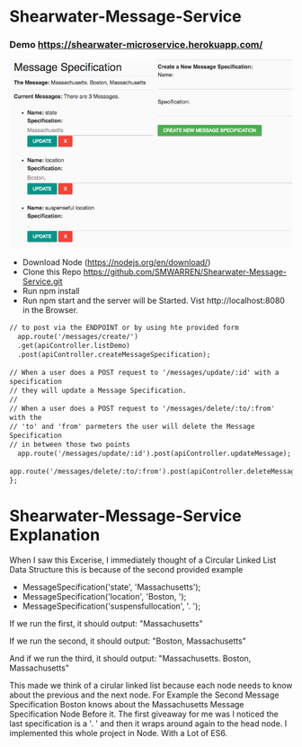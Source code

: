 # Shearwater-Message-Service
### Demo https://shearwater-microservice.herokuapp.com/
![Shearwater-Message-Service](https://github.com/SMWARREN/Shearwater-Message-Service/blob/master/githubimage.jpg?raw=true)
- Download Node (https://nodejs.org/en/download/)
- Clone this Repo https://github.com/SMWARREN/Shearwater-Message-Service.git
- Run npm install
- Run npm start and the server will be Started. Vist http://localhost:8080 in the Browser.

```// When a user does a POST Request to '/messages/create/' the user will be able
// to post via the ENDPOINT or by using hte provided form
  app.route('/messages/create/')
  .get(apiController.listDemo)
  .post(apiController.createMessageSpecification);

// When a user does a POST request to '/messages/update/:id' with a specification
// they will update a Message Specification.
//
// When a user does a POST request to '/messages/delete/:to/:from' with the
// 'to' and 'from' parmeters the user will delete the Message Specification
// in between those two points
  app.route('/messages/update/:id').post(apiController.updateMessage);
  app.route('/messages/delete/:to/:from').post(apiController.deleteMessage);
};
```

# Shearwater-Message-Service Explanation

When I saw this Excerise, I immediately thought of a Circular Linked List Data Structure this is because of the second provided example

- MessageSpecification('state', 'Massachusetts');
- MessageSpecification('location', 'Boston, ');
- MessageSpecification('suspensfullocation', '. ');

If we run the first, it should output: "Massachusetts"

If we run the second, it should output: "Boston, Massachusetts"

And if we run the third, it should output: "Massachusetts. Boston, Massachusetts"

This made we think of a cirular linked list because each node needs to know about the previous and the next node. 
For Example the Second Message Specification Boston knows about the Massachusetts Message Specification Node Before it.
The first giveaway for me was I noticed the last specification is a '. ' and then it wraps around again to the head node. I implemented this 
whole project in Node. With a Lot of ES6.
